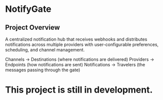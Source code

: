 # NotifyGate

## Project Overview
A centralized notification hub that receives webhooks and distributes notifications across multiple providers with user-configurable preferences, scheduling, and channel management.


Channels → Destinations (where notifications are delivered)
Providers → Endpoints (how notifications are sent)
Notifications → Travelers (the messages passing through the gate)


# This project is still in development.